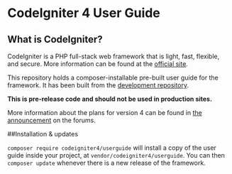 # CodeIgniter 4 User Guide

## What is CodeIgniter?
CodeIgniter is a PHP full-stack web framework that is light, fast, flexible, and secure. 
More information can be found at the [official site](http://codeigniter.com).

This repository holds a composer-installable pre-built user guide for the framework.
It has been built from the 
[development repository](https://github.com/codeigniter4/CodeIgniter4).

**This is pre-release code and should not be used in production sites.**

More information about the plans for version 4 can be found in [the announcement](http://forum.codeigniter.com/thread-62615.html) on the forums.

##Installation & updates

`composer require codeigniter4/userguide` will install a copy
of the user guide inside your project, at
`vendor/codeigniter4/userguide`. You can then `composer update` whenever
there is a new release of the framework.

